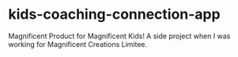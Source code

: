 # kids-coaching-connection-app
 Magnificent Product for Magnificent Kids!
 A side project when I was working for Magnificent Creations Limitee.
